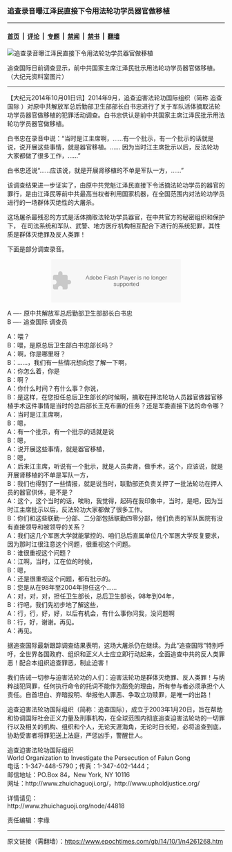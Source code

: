 ### 追查录音曝江泽民直接下令用法轮功学员器官做移植

---

#### [首页](../../../..?n4261268) &nbsp;|&nbsp; [评论](../../../../../epoch-comment?n4261268) &nbsp;|&nbsp; [专题](../../../../../epoch-special?n4261268) &nbsp;|&nbsp; [禁闻](../../../../../epoch-news?n4261268) &nbsp;|&nbsp; [禁书](../../../../../books?n4261268) &nbsp;|&nbsp; [翻墙](https://github.com/gfw-breaker/nogfw/blob/master/README.md?n4261268)


<div><img alt="追查录音曝江泽民直接下令用法轮功学员器官做移植" class="attachment-djy_600_400 size-djy_600_400 wp-post-image" src="https://i.epochtimes.com/assets/uploads/2014/10/1409301454462003-600x400.jpg"/>
<div class="caption">
 <p>
  追查国际日前调查显示，前中共国家主席江泽民批示用法轮功学员器官做移植。（大纪元资料室图片）
 </p>
</div></div><hr/><div class="post_content" id="artbody" itemprop="articleBody">
 <!-- article content begin -->
 <p>
  【大纪元2014年10月01日讯】2014年9月，追查迫害法轮功国际组织（简称
  <ok href="https://www.epochtimes.com/gb/tag/%E8%BF%BD%E6%9F%A5%E5%9B%BD%E9%99%85.html">
   追查国际
  </ok>
  ）对原中共解放军总后勤部卫生部部长白书忠进行了关于军队活体摘取法轮功学员器官做移植的犯罪活动调查。白书忠供认是前中共国家主席江泽民批示用法轮功学员器官做移植。
 </p>
 <p>
  白书忠在录音中说：“当时是江主席啊，……有一个批示，有一个批示的话就是说，说开展这些事情，就是器官移植。…… 因为当时江主席批示以后，反法轮功大家都做了很多工作，……”
 </p>
 <p>
  白书忠还说“……应该说，就是开展肾移植的不单是军队一方，……”
 </p>
 <p>
  该调查结果进一步证实了，由原中共党魁江泽民直接下令活摘法轮功学员的器官的罪行，是由江泽民等前中共最高当权者利用国家机器，在全国范围内对法轮功学员进行的一场群体灭绝性的大屠杀。
 </p>
 <p>
  这场屠杀最残忍的方式是活体摘取法轮功学员器官，在中共官方的秘密组织和保护下， 在司法系统和军队、武警、地方医疗机构相互配合下进行的系统犯罪，其性质是群体灭绝罪及反人类罪！
 </p>
 <p>
  下面是部分调查录音。
 </p>
 <p>
  <center>
   <embed bgcolor="#FFFFFF" flashvars="file=http://www.youmaker.com/video/v/nu/de610de7b4a348199f9e2cb6deace604090.xml&amp;linkfromdisplay=false&amp;showdigits=true&amp;autostart=true&amp;repeat=true&amp;showfsbutton=false&amp;showeq=true" height="100" pluginspage="http://www.macromedia.com/go/getflashplayer" src="http://www.youmaker.com/m.swf" type="application/x-shockwave-flash" width="300"/>
  </center>
 </p>
 <p>
  A —- 原中共解放军总后勤部卫生部部长白书忠
  <br/>
  B —-
  <ok href="https://www.epochtimes.com/gb/tag/%E8%BF%BD%E6%9F%A5%E5%9B%BD%E9%99%85.html">
   追查国际
  </ok>
  调查员
 </p>
 <p>
  A：喂？
  <br/>
  B：喂，是原总后卫生部白书忠部长吗？
  <br/>
  A：啊，你是哪里呀？
  <br/>
  B：……，我们有一些情况想向您了解一下啊，
  <br/>
  A：你怎么着，你是
  <br/>
  B：啊？
  <br/>
  A：你什么时间？有什么事？你说，
  <br/>
  B：是这样，在您担任总后卫生部长的时候啊，摘取在押法轮功人员器官做器官移植手术这件事情是当时的总后部长王克布置的任务？还是军委直接下达的命令哪？
  <br/>
  A：当时是江主席啊，
  <br/>
  B：嗯，
  <br/>
  A：有一个批示，有一个批示的话就是说
  <br/>
  B：嗯，
  <br/>
  A：说开展这些事情，就是器官移植，
  <br/>
  B：嗯，
  <br/>
  A：后来江主席，听说有一个批示，就是人员卖肾，做手术，这个，应该说，就是开展肾移植的不单是军队一方，
  <br/>
  B：我们也得到了一些情报，就是说当时，联勤部还负责关押了一批法轮功在押人员的器官供体，是不是？
  <br/>
  A：这个，这个当时的话，唉哟，我觉得，起码在我印象中，当时，是吧，因为当时江主席批示以后，反法轮功大家都做了很多工作。
  <br/>
  B：你们和这些联勤一分部、二分部包括联勤四零分部，他们负责的军队医院有没有直接领导和被领导的关系？
  <br/>
  A：我们这几个军医大学就能掌控的、咱们总后直属单位几个军医大学反复要求，因为那时江很注意这个问题，很重视这个问题。
  <br/>
  B：谁很重视这个问题？
  <br/>
  A：江啊，当时，江在位的时候，
  <br/>
  B：嗯，
  <br/>
  A：还是很重视这个问题，都有批示的。
  <br/>
  B：您是从在98年至2004年担任这个……
  <br/>
  A：对，对，对，担任卫生部长，总后卫生部长，98年到04年，
  <br/>
  B：行吧，我们先初步地了解这些，
  <br/>
  A：行，行，好，好，以后有机会，有什么事你问我，没问题啊
  <br/>
  B：行，好，谢谢。再见。
  <br/>
  A：再见。
 </p>
 <p>
  据追查国际最新跟踪调查结果表明，这场大屠杀仍在继续。为此“追查国际”特别呼吁，全世界各国政府、组织和正义人士应立即行动起来，全面追查中共的反人类罪恶！配合本组织追查罪恶，制止迫害！
 </p>
 <p>
  我们告诫一切参与迫害法轮功的人们：迫害法轮功是群体灭绝罪、反人类罪！与纳粹战犯同罪，任何执行命令的托词不能作为豁免的理由，所有参与者必须承担个人责任。自首坦白、弃暗投明、举报他人罪恶、争取立功赎罪，是唯一的出路！
 </p>
 <p>
  追查迫害法轮功国际组织（简称：追查国际），成立于2003年1月20日，旨在帮助和协调国际社会正义力量及刑事机构，在全球范围内彻底追查迫害法轮功的一切罪行以及相关的机构、组织和个人，无论天涯海角，无论时日长短，必将追查到底，协助受害者将罪犯送上法庭，严惩凶手，警醒世人。
 </p>
 <p>
  追查迫害法轮功国际组织
  <br/>
  World Organization to Investigate the Persecution of Falun Gong
  <br/>
  电话：1-347-448-5790；传真：1-347-402-1444；
  <br/>
  邮信地址：PO.Box 84，New York, NY 10116
  <br/>
  网址：http://www.zhuichaguoji.org/，http://www.upholdjustice.org/
 </p>
 <p>
  详情请见：
  <br/>
  http://www.zhuichaguoji.org/node/44818
 </p>
 <p>
  责任编辑：李缘
 </p>
 <!-- article content end -->
 <div id="below_article_ad">
 </div>
</div>


---

原文链接（需翻墙）：https://www.epochtimes.com/gb/14/10/1/n4261268.htm
